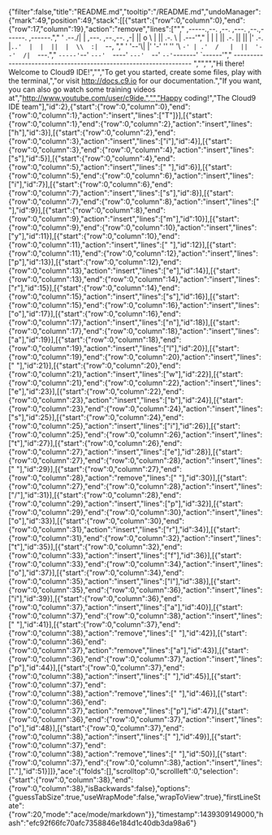 {"filter":false,"title":"README.md","tooltip":"/README.md","undoManager":{"mark":49,"position":49,"stack":[[{"start":{"row":0,"column":0},"end":{"row":17,"column":19},"action":"remove","lines":["","    ,-----.,--.                  ,--. ,---.   ,--.,------.  ,------.","    '  .--./|  | ,---. ,--.,--. ,-|  || o   \\  |  ||  .-.  \\ |  .---'","    |  |    |  || .-. ||  ||  |' .-. |`..'  |  |  ||  |  \\  :|  `--, ","    '  '--'\\|  |' '-' ''  ''  '\\ `-' | .'  /   |  ||  '--'  /|  `---.","     `-----'`--' `---'  `----'  `---'  `--'    `--'`-------' `------'","    ----------------------------------------------------------------- ","","","Hi there! Welcome to Cloud9 IDE!","","To get you started, create some files, play with the terminal,","or visit http://docs.c9.io for our documentation.","If you want, you can also go watch some training videos at","http://www.youtube.com/user/c9ide.","","Happy coding!","The Cloud9 IDE team"],"id":2},{"start":{"row":0,"column":0},"end":{"row":0,"column":1},"action":"insert","lines":["T"]}],[{"start":{"row":0,"column":1},"end":{"row":0,"column":2},"action":"insert","lines":["h"],"id":3}],[{"start":{"row":0,"column":2},"end":{"row":0,"column":3},"action":"insert","lines":["i"],"id":4}],[{"start":{"row":0,"column":3},"end":{"row":0,"column":4},"action":"insert","lines":["s"],"id":5}],[{"start":{"row":0,"column":4},"end":{"row":0,"column":5},"action":"insert","lines":[" "],"id":6}],[{"start":{"row":0,"column":5},"end":{"row":0,"column":6},"action":"insert","lines":["i"],"id":7}],[{"start":{"row":0,"column":6},"end":{"row":0,"column":7},"action":"insert","lines":["s"],"id":8}],[{"start":{"row":0,"column":7},"end":{"row":0,"column":8},"action":"insert","lines":[" "],"id":9}],[{"start":{"row":0,"column":8},"end":{"row":0,"column":9},"action":"insert","lines":["m"],"id":10}],[{"start":{"row":0,"column":9},"end":{"row":0,"column":10},"action":"insert","lines":["y"],"id":11}],[{"start":{"row":0,"column":10},"end":{"row":0,"column":11},"action":"insert","lines":[" "],"id":12}],[{"start":{"row":0,"column":11},"end":{"row":0,"column":12},"action":"insert","lines":["p"],"id":13}],[{"start":{"row":0,"column":12},"end":{"row":0,"column":13},"action":"insert","lines":["e"],"id":14}],[{"start":{"row":0,"column":13},"end":{"row":0,"column":14},"action":"insert","lines":["r"],"id":15}],[{"start":{"row":0,"column":14},"end":{"row":0,"column":15},"action":"insert","lines":["s"],"id":16}],[{"start":{"row":0,"column":15},"end":{"row":0,"column":16},"action":"insert","lines":["o"],"id":17}],[{"start":{"row":0,"column":16},"end":{"row":0,"column":17},"action":"insert","lines":["n"],"id":18}],[{"start":{"row":0,"column":17},"end":{"row":0,"column":18},"action":"insert","lines":["a"],"id":19}],[{"start":{"row":0,"column":18},"end":{"row":0,"column":19},"action":"insert","lines":["l"],"id":20}],[{"start":{"row":0,"column":19},"end":{"row":0,"column":20},"action":"insert","lines":[" "],"id":21}],[{"start":{"row":0,"column":20},"end":{"row":0,"column":21},"action":"insert","lines":["w"],"id":22}],[{"start":{"row":0,"column":21},"end":{"row":0,"column":22},"action":"insert","lines":["e"],"id":23}],[{"start":{"row":0,"column":22},"end":{"row":0,"column":23},"action":"insert","lines":["b"],"id":24}],[{"start":{"row":0,"column":23},"end":{"row":0,"column":24},"action":"insert","lines":["s"],"id":25}],[{"start":{"row":0,"column":24},"end":{"row":0,"column":25},"action":"insert","lines":["i"],"id":26}],[{"start":{"row":0,"column":25},"end":{"row":0,"column":26},"action":"insert","lines":["t"],"id":27}],[{"start":{"row":0,"column":26},"end":{"row":0,"column":27},"action":"insert","lines":["e"],"id":28}],[{"start":{"row":0,"column":27},"end":{"row":0,"column":28},"action":"insert","lines":[" "],"id":29}],[{"start":{"row":0,"column":27},"end":{"row":0,"column":28},"action":"remove","lines":[" "],"id":30}],[{"start":{"row":0,"column":27},"end":{"row":0,"column":28},"action":"insert","lines":["/"],"id":31}],[{"start":{"row":0,"column":28},"end":{"row":0,"column":29},"action":"insert","lines":["p"],"id":32}],[{"start":{"row":0,"column":29},"end":{"row":0,"column":30},"action":"insert","lines":["o"],"id":33}],[{"start":{"row":0,"column":30},"end":{"row":0,"column":31},"action":"insert","lines":["r"],"id":34}],[{"start":{"row":0,"column":31},"end":{"row":0,"column":32},"action":"insert","lines":["t"],"id":35}],[{"start":{"row":0,"column":32},"end":{"row":0,"column":33},"action":"insert","lines":["f"],"id":36}],[{"start":{"row":0,"column":33},"end":{"row":0,"column":34},"action":"insert","lines":["o"],"id":37}],[{"start":{"row":0,"column":34},"end":{"row":0,"column":35},"action":"insert","lines":["l"],"id":38}],[{"start":{"row":0,"column":35},"end":{"row":0,"column":36},"action":"insert","lines":["i"],"id":39}],[{"start":{"row":0,"column":36},"end":{"row":0,"column":37},"action":"insert","lines":["a"],"id":40}],[{"start":{"row":0,"column":37},"end":{"row":0,"column":38},"action":"insert","lines":[" "],"id":41}],[{"start":{"row":0,"column":37},"end":{"row":0,"column":38},"action":"remove","lines":[" "],"id":42}],[{"start":{"row":0,"column":36},"end":{"row":0,"column":37},"action":"remove","lines":["a"],"id":43}],[{"start":{"row":0,"column":36},"end":{"row":0,"column":37},"action":"insert","lines":["p"],"id":44}],[{"start":{"row":0,"column":37},"end":{"row":0,"column":38},"action":"insert","lines":[" "],"id":45}],[{"start":{"row":0,"column":37},"end":{"row":0,"column":38},"action":"remove","lines":[" "],"id":46}],[{"start":{"row":0,"column":36},"end":{"row":0,"column":37},"action":"remove","lines":["p"],"id":47}],[{"start":{"row":0,"column":36},"end":{"row":0,"column":37},"action":"insert","lines":["o"],"id":48}],[{"start":{"row":0,"column":37},"end":{"row":0,"column":38},"action":"insert","lines":[" "],"id":49}],[{"start":{"row":0,"column":37},"end":{"row":0,"column":38},"action":"remove","lines":[" "],"id":50}],[{"start":{"row":0,"column":37},"end":{"row":0,"column":38},"action":"insert","lines":["."],"id":51}]]},"ace":{"folds":[],"scrolltop":0,"scrollleft":0,"selection":{"start":{"row":0,"column":38},"end":{"row":0,"column":38},"isBackwards":false},"options":{"guessTabSize":true,"useWrapMode":false,"wrapToView":true},"firstLineState":{"row":20,"mode":"ace/mode/markdown"}},"timestamp":1439309149000,"hash":"efc92f66fc70afc7358846e184d1c40db3da98a6"}